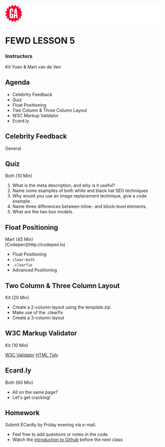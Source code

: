 ![General Assembly](assets/images/ga.png)
# FEWD LESSON 5

### Instructors
Kit Yuen & Mart van de Ven 



## Agenda

* Celebrity Feedback
* Quiz 
* Float Positioning
* Two Column & Three Column Layout 
* W3C Markup Validator
* Ecard.ly 



## Celebrity Feedback

General 

## Quiz 
<aside class="notes">Both (10 Min)</aside>

1. What is the meta description, and why is it useful? 
1. Name some examples of both white and black hat SEO techniques
1. Why would you use an image replacement technique, give a code example.
1. Name three differences between inline- and block-level elements. 
1. What are the two box models. 



## Float Positioning
<aside class="notes">Mart (45 Min)</aside>
[Codepen](http://codepen.io)

* Float Positioning
* `clear:both`
* `.clearfix`
* Advanced Positioning



## Two Column & Three Column Layout 
<aside class="notes">Kit (20 Min)</aside>

* Create a 2-column layout using the template.zip
* Make use of the .clearfix
* Create a 3-column layout



## W3C Markup Validator
<aside class="notes">Kit (10 Min)</aside>

[W3C Validator](http://validator.w3.org/)
[HTML Tidy](http://www.dirtymarkup.com/)



## Ecard.ly 
<aside class="notes">Both (60 Min)</aside>

* All on the same page?
* Let's get cracking! 



## Homework

Submit ECardly by Friday evening via e-mail.

* Feel free to add questions or notes in the code. 
* Watch the [introduction to Github]() before the next class